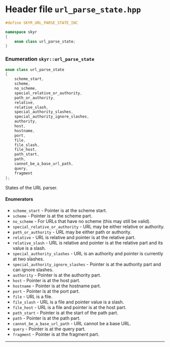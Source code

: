 # Header file `url_parse_state.hpp`

``` cpp
#define SKYR_URL_PARSE_STATE_INC

namespace skyr
{
    enum class url_parse_state;
}
```

### Enumeration `skyr::url_parse_state`

``` cpp
enum class url_parse_state
{
    scheme_start,
    scheme,
    no_scheme,
    special_relative_or_authority,
    path_or_authority,
    relative,
    relative_slash,
    special_authority_slashes,
    special_authority_ignore_slashes,
    authority,
    host,
    hostname,
    port,
    file,
    file_slash,
    file_host,
    path_start,
    path,
    cannot_be_a_base_url_path,
    query,
    fragment
};
```

States of the URL parser.

#### Enumerators

  - `scheme_start` - Pointer is at the scheme start.
  - `scheme` - Pointer is at the scheme part.
  - `no_scheme` - For URLs that have no scheme (this may still be valid).
  - `special_relative_or_authority` - URL may be either relative or authority.
  - `path_or_authority` - URL may be either path or authority.
  - `relative` - URL is relative and pointer is at the relative part.
  - `relative_slash` - URL is relative and pointer is at the relative part and its value is a slash.
  - `special_authority_slashes` - URL is an authority and pointer is currently at two slashes.
  - `special_authority_ignore_slashes` - Pointer is at the authority part and can ignore slashes.
  - `authority` - Pointer is at the authority part.
  - `host` - Pointer is at the host part.
  - `hostname` - Pointer is at the hostname part.
  - `port` - Pointer is at the port part.
  - `file` - URL is a file.
  - `file_slash` - URL is a file and pointer value is a slash.
  - `file_host` - URL is a file and pointer is at the host part.
  - `path_start` - Pointer is at the start of the path part.
  - `path` - Pointer is at the path part.
  - `cannot_be_a_base_url_path` - URL cannot be a base URL.
  - `query` - Pointer is at the query part.
  - `fragment` - Pointer is at the fragment part.

-----
